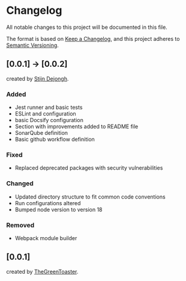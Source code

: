 # Changelog

All notable changes to this project will be documented in this file.

The format is based on [Keep a Changelog](https://keepachangelog.com/en/1.0.0/),
and this project adheres to [Semantic Versioning](https://semver.org/spec/v2.0.0.html).

## [0.0.1] -> [0.0.2]
created by [Stijn Dejongh](https://github.com/stijn-dejongh).

### Added

- Jest runner and basic tests
- ESLint and configuration
- basic Docsify configuration
- Section with improvements added to README file
- SonarQube definition
- Basic github workflow definition

### Fixed

- Replaced deprecated packages with security vulnerabilities

### Changed

- Updated directory structure to fit common code conventions
- Run configurations altered
- Bumped node version to version 18

### Removed

- Webpack module builder

## [0.0.1]
created by [TheGreenToaster](https://github.com/TheGreenToaster/docsify-glossary).

